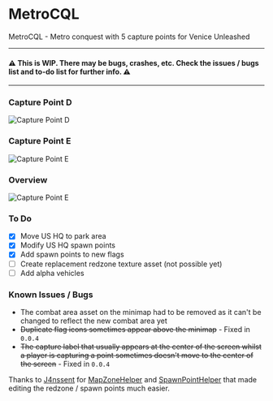 # MetroCQL
 MetroCQL - Metro conquest with 5 capture points for Venice Unleashed
 
----

 #### ⚠️ This is WIP. There may be bugs, crashes, etc. Check the issues / bugs list and to-do list for further info. ⚠️

----

### Capture Point D
![Capture Point D](https://i.imgur.com/KJlrfml.jpg)

### Capture Point E
![Capture Point E](https://i.imgur.com/WkUbk55.jpg)

### Overview
![Capture Point E](https://i.imgur.com/Pw5wFTI.jpg)

### To Do
- [x] Move US HQ to park area
- [x] Modify US HQ spawn points
- [x] Add spawn points to new flags
- [ ] Create replacement redzone texture asset (not possible yet)
- [ ] Add alpha vehicles

### Known Issues / Bugs
* The combat area asset on the minimap had to be removed as it can't be changed to reflect the new combat area yet
* ~~Duplicate flag icons sometimes appear above the minimap~~ - Fixed in `0.0.4`
* ~~The capture label that usually appears at the center of the screen whilst a player is capturing a point sometimes doesn't move to the center of the screen~~ - Fixed in `0.0.4`

Thanks to [J4nssent](https://github.com/J4nssent) for [MapZoneHelper](https://github.com/J4nssent/VU-Mods/tree/master/MapZoneHelper) and [SpawnPointHelper](https://github.com/J4nssent/VU-Mods/tree/master/SpawnPointHelper) that made editing the redzone / spawn points much easier.